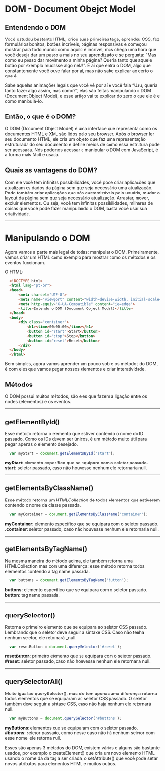 # DOM - Document Obejct Model

## Entendendo o DOM

Você estudou bastante HTML, criou suas primeiras tags, aprendeu CSS, fez formulários bonitos, botões incríveis, páginas responsivas e começou mostrar para todo mundo como aquilo é incrível, mas chega uma hora que você deseja dar um passo a mais no seu aprendizado e se pergunta: ”Mas como eu posso dar movimento a minha página? Queria tanto que aquele botão por exemplo mudasse algo nela!”. É aí que entra o DOM, algo que constantemente você ouve falar por aí, mas não sabe explicar ao certo o que é.

Sabe aquelas animações legais que você vê por aí e você fala “Uau, queria tanto fazer algo assim, mas como?”, elas são feitas manipulando o DOM (Document Object Model), e esse artigo vai te explicar do zero o que ele é e como manipulá-lo.

## Então, o que é o DOM?
O DOM (Document Object Model) é uma interface que representa como os documentos HTML e XML são lidos pelo seu browser. Após o browser ler seu documento HTML, ele cria um objeto que faz uma representação estruturada do seu documento e define meios de como essa estrutura pode ser acessada. Nós podemos acessar e manipular o DOM com JavaScript, é a forma mais fácil e usada.

## Quais as vantagens do DOM?
Com ele você tem infinitas possibilidades, você pode criar aplicações que atualizam os dados da página sem que seja necessário uma atualização. Pode também criar aplicações que são customizáveis pelo usuário, mudar o layout da página sem que seja necessário atualização. Arrastar, mover, excluir elementos. Ou seja, você tem infinitas possibilidades, milhares de coisas que você pode fazer manipulando o DOM, basta você usar sua criatividade.

<hr>

# Manipulando o DOM
Agora vamos a parte mais legal de todas: manipular o DOM. Primeiramente, vamos criar um HTML como exemplo para mostrar como os métodos e os eventos funcionam.

O HTML:

~~~html
  <!DOCTYPE html>
  <html lang="pt-br">
  <head>
      <meta charset="UTF-8">
      <meta name="viewport" content="width=device-width, initial-scale=1.0">
      <meta http-equiv="X-UA-Compatible" content="ie=edge">
      <title>Entendo o DOM (Document Object Model)</title>
  </head>
  <body>
      <div class="container">
          <h1><time>00:00:00</time></h1>
          <button id="start">Start</button>
          <button id="stop">Stop</button>
          <button id="reset">Reset</button>
      </div>
  </body>
  </html>
~~~

Bem simples, agora vamos aprender um pouco sobre os métodos do DOM, é com eles que vamos pegar nossos elementos e criar interatividade.

## Métodos
O DOM possui muitos métodos, são eles que fazem a ligação entre os nodes (elementos) e os eventos.

<hr>

## **getElementById()**
Esse método retorna o elemento que estiver contendo o nome do ID passado. Como os IDs devem ser únicos, é um método muito útil para pegar apenas o elemento desejado.

~~~javascript
  var myStart = document.getElementsById('start');
~~~

**myStart**: elemento específico que se equipara com o seletor passado. <br>
**start**: seletor passado, caso não houvesse nenhum ele retornaria null.

<hr>

## **getElementsByClassName()**
Esse método retorna um _HTMLCollection_ de todos elementos que estiverem contendo o nome da classe passada.

~~~javascript
  var myContainer = document.getElementsByClassName('container');
~~~

**myContainer**: elemento específico que se equipara com o seletor passado. <br>
**.container**: seletor passado, caso não houvesse nenhum ele retornaria null.

<hr>

## **getElementsByTagName()**
Na mesma maneira do método acima, ele também retorna uma HTMLCollection mas com uma diferença: esse método retorna todos elementos contendo a tag name passada.

~~~javascript
  var buttons = document.getElementsByTagName('button');
~~~

**buttons**: elemento específico que se equipara com o seletor passado. <br>
**button**: tag name passada.

<hr>

## **querySelector()**
Retorna o primeiro elemento que se equipara ao seletor CSS passado. Lembrando que o seletor deve seguir a sintaxe CSS. Caso não tenha nenhum seletor, ele retornará _null.

~~~javascript
  var resetButton = document.querySelector('#reset');
~~~

**resetButton**: primeiro elemento que se equipara com o seletor passado. <br>
**#reset**: seletor passado, caso não houvesse nenhum ele retornaria null.

<hr>

## **querySelectorAll()**
Muito igual ao querySelector(), mas ele tem apenas uma diferença: retorna todos elementos que se equiparam ao seletor CSS passado. O seletor também deve seguir a sintaxe CSS, caso não haja nenhum ele retornará null.

~~~javascript
  var myButtons = document.querySelector('#buttons');
~~~

**myButtons**: elementos que se equiparam com o seletor passado. <br>
**#buttons**: seletor passado, como nesse caso não há nenhum seletor com esse nome, ele retorna null.

Esses são apenas 3 métodos do DOM, existem vários e alguns são bastante usados, por exemplo o createElement() que cria um novo elemento HTML usando o nome da da tag a ser criada, o setAttribute() que você pode setar novos atributos para elementos HTML e muitos outros.